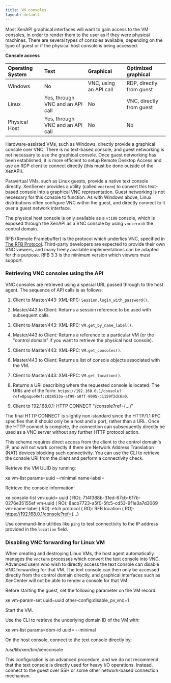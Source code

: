 ```yaml
---
title: VM consoles
layout: default
---
```


Most XenAPI graphical interfaces will want to gain access to the VM consoles, in order to render them to the user as if they were physical machines. There are several types of consoles available, depending on the type of guest or if the physical host console is being accessed:

**Console access**

|Operating System|Text|Graphical|Optimized graphical|
|:---------------|:---|:--------|:------------------|
|Windows|No|VNC, using an API call|RDP, directly from guest|
|Linux|Yes, through VNC and an API call|No|VNC, directly from guest|
|Physical Host|Yes, through VNC and an API call|No|No|

Hardware-assisted VMs, such as Windows, directly provide a graphical console over VNC. There is no text-based console, and guest networking is not necessary to use the graphical console. Once guest networking has been established, it is more efficient to setup Remote Desktop Access and use an RDP client to connect directly (this must be done outside of the XenAPI).

Paravirtual VMs, such as Linux guests, provide a native text console directly. XenServer provides a utility (called `vncterm`) to convert this text-based console into a graphical VNC representation. Guest networking is not necessary for this console to function. As with Windows above, Linux distributions often configure VNC within the guest, and directly connect to it over a guest network interface.

The physical host console is only available as a `vt100` console, which is exposed through the XenAPI as a VNC console by using `vncterm` in the control domain.

RFB (Remote Framebuffer) is the protocol which underlies VNC, specified in [The RFB Protocol](http://www.realvnc.com/docs/rfbproto.pdf). Third-party developers are expected to provide their own VNC viewers, and many freely available implementations can be adapted for this purpose. RFB 3.3 is the minimum version which viewers must support.

### Retrieving VNC consoles using the API

VNC consoles are retrieved using a special URL passed through to the host agent. The sequence of API calls is as follows:

1.  Client to Master/443: XML-RPC: `Session.login_with_password()`.

2.  Master/443 to Client: Returns a session reference to be used with subsequent calls.

3.  Client to Master/443: XML-RPC: `VM.get_by_name_label()`.

4.  Master/443 to Client: Returns a reference to a particular VM (or the "control domain" if you want to retrieve the physical host console).

5.  Client to Master/443: XML-RPC: `VM.get_consoles()`.

6.  Master/443 to Client: Returns a list of console objects associated with the VM.

7.  Client to Master/443: XML-RPC: `VM.get_location()`.

8.  Returns a URI describing where the requested console is located. The URIs are of the form: `https://192.168.0.1/console?ref=OpaqueRef:c038533a-af99-a0ff-9095-c1159f2dc6a0`.

9.  Client to 192.168.0.1: HTTP CONNECT "/console?ref=(...)"

The final HTTP CONNECT is slightly non-standard since the HTTP/1.1 RFC specifies that it should only be a host and a port, rather than a URL. Once the HTTP connect is complete, the connection can subsequently directly be used as a VNC server without any further HTTP protocol action.

This scheme requires direct access from the client to the control domain's IP, and will not work correctly if there are Network Address Translation (NAT) devices blocking such connectivity. You can use the CLI to retrieve the console URI from the client and perform a connectivity check.

Retrieve the VM UUID by running:

xe vm-list params=uuid --minimal name-label=

Retrieve the console information:

xe console-list vm-uuid=
uuid ( RO): 714f388b-31ed-67cb-617b-0276e35155ef
vm-uuid ( RO): 8acb7723-a5f0-5fc5-cd53-9f1e3a7d3069
vm-name-label ( RO): etch
protocol ( RO): RFB
location ( RO): https://192.168.0.1/console?ref=(...)

Use command-line utilities like `ping` to test connectivity to the IP address provided in the `location` field.

### Disabling VNC forwarding for Linux VM

When creating and destroying Linux VMs, the host agent automatically manages the `vncterm` processes which convert the text console into VNC. Advanced users who wish to directly access the text console can disable VNC forwarding for that VM. The text console can then only be accessed directly from the control domain directly, and graphical interfaces such as XenCenter will not be able to render a console for that VM.

Before starting the guest, set the following parameter on the VM record:

xe vm-param-set uuid=uuid other-config:disable_pv_vnc=1

Start the VM.

Use the CLI to retrieve the underlying domain ID of the VM with:

xe vm-list params=dom-id uuid= --minimal

On the host console, connect to the text console directly by:

/usr/lib/xen/bin/xenconsole

This configuration is an advanced procedure, and we do not recommend that the text console is directly used for heavy I/O operations. Instead, connect to the guest over SSH or some other network-based connection mechanism.
